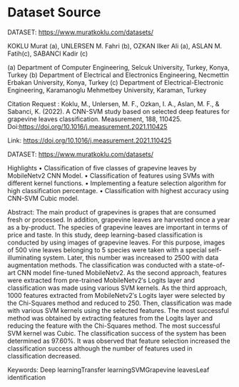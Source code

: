 # Dataset Source 

DATASET: https://www.muratkoklu.com/datasets/

KOKLU Murat (a), UNLERSEN M. Fahri (b), OZKAN Ilker Ali (a), ASLAN M. Fatih(c), SABANCI Kadir (c)

(a) Department of Computer Engineering, Selcuk University, Turkey, Konya, Turkey
(b) Department of Electrical and Electronics Engineering, Necmettin Erbakan University, Konya, Turkey
(c) Department of Electrical-Electronic Engineering, Karamanoglu Mehmetbey University, Karaman, Turkey

Citation Request :
Koklu, M., Unlersen, M. F., Ozkan, I. A., Aslan, M. F., & Sabanci, K. (2022). A CNN-SVM study based on selected deep features for grapevine leaves classification. Measurement, 188, 110425. Doi:https://doi.org/10.1016/j.measurement.2021.110425

Link: https://doi.org/10.1016/j.measurement.2021.110425

DATASET: https://www.muratkoklu.com/datasets/

Highlights
• Classification of five classes of grapevine leaves by MobileNetv2 CNN Model.
• Classification of features using SVMs with different kernel functions.
• Implementing a feature selection algorithm for high classification percentage.
• Classification with highest accuracy using CNN-SVM Cubic model.

Abstract: The main product of grapevines is grapes that are consumed fresh or processed. In addition, grapevine leaves are harvested once a year as a by-product. The species of grapevine leaves are important in terms of price and taste. In this study, deep learning-based classification is conducted by using images of grapevine leaves. For this purpose, images of 500 vine leaves belonging to 5 species were taken with a special self-illuminating system. Later, this number was increased to 2500 with data augmentation methods. The classification was conducted with a state-of-art CNN model fine-tuned MobileNetv2. As the second approach, features were extracted from pre-trained MobileNetv2′s Logits layer and classification was made using various SVM kernels. As the third approach, 1000 features extracted from MobileNetv2′s Logits layer were selected by the Chi-Squares method and reduced to 250. Then, classification was made with various SVM kernels using the selected features. The most successful method was obtained by extracting features from the Logits layer and reducing the feature with the Chi-Squares method. The most successful SVM kernel was Cubic. The classification success of the system has been determined as 97.60%. It was observed that feature selection increased the classification success although the number of features used in classification decreased.

Keywords: Deep learningTransfer learningSVMGrapevine leavesLeaf identification
